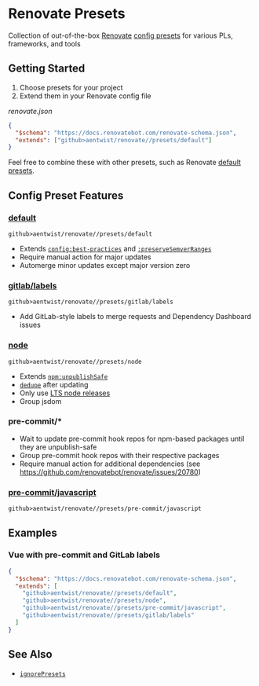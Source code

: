 # Renovate Presets

Collection of out-of-the-box [Renovate](https://github.com/renovatebot/renovate) [config presets](https://docs.renovatebot.com/config-presets/) for various PLs, frameworks, and tools

## Getting Started

1. Choose presets for your project
1. Extend them in your Renovate config file

_renovate.json_

```json
{
  "$schema": "https://docs.renovatebot.com/renovate-schema.json",
  "extends": ["github>aentwist/renovate//presets/default"]
}
```

Feel free to combine these with other presets, such as Renovate [default presets](https://docs.renovatebot.com/presets-default/).

## Config Preset Features

### [default](presets/default.json)

`github>aentwist/renovate//presets/default`

- Extends [`config:best-practices`](https://docs.renovatebot.com/presets-config/#configbest-practices) and [`:preserveSemverRanges`](https://docs.renovatebot.com/presets-default/#preservesemverranges)
- Require manual action for major updates
- Automerge minor updates except major version zero

### [gitlab/labels](presets/gitlab/labels.json)

`github>aentwist/renovate//presets/gitlab/labels`

- Add GitLab-style labels to merge requests and Dependency Dashboard issues

### [node](presets/node.json)

`github>aentwist/renovate//presets/node`

- Extends [`npm:unpublishSafe`](https://docs.renovatebot.com/presets-npm/#npmunpublishsafe)
- [`dedupe`](https://docs.npmjs.com/cli/v8/commands/npm-dedupe) after updating
- Only use [LTS node releases](https://github.com/nodejs/Release#release-phases)
- Group jsdom

### pre-commit/\*

- Wait to update pre-commit hook repos for npm-based packages until they are unpublish-safe
- Group pre-commit hook repos with their respective packages
- Require manual action for additional dependencies (see https://github.com/renovatebot/renovate/issues/20780)

### [pre-commit/javascript](presets/pre-commit/javascript.json)

`github>aentwist/renovate//presets/pre-commit/javascript`

## Examples

### Vue with pre-commit and GitLab labels

```json
{
  "$schema": "https://docs.renovatebot.com/renovate-schema.json",
  "extends": [
    "github>aentwist/renovate//presets/default",
    "github>aentwist/renovate//presets/node",
    "github>aentwist/renovate//presets/pre-commit/javascript",
    "github>aentwist/renovate//presets/gitlab/labels"
  ]
}
```

## See Also

- [`ignorePresets`](https://docs.renovatebot.com/configuration-options/#ignorepresets)
